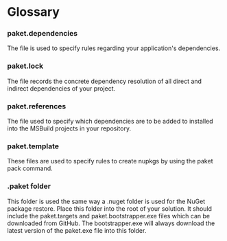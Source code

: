# Glossary

### paket.dependencies

The file is used to specify rules regarding your application's dependencies.

### paket.lock

The file records the concrete dependency resolution of all direct and indirect dependencies of your project.

### paket.references

The file used to specify which dependencies are to be added to installed into the MSBuild projects in your repository.

### paket.template

These files are used to specify rules to create nupkgs by using the paket pack command.

### .paket folder

This folder is used the same way a .nuget folder is used for the NuGet package restore. Place this folder into the root of your solution. It should include the paket.targets and paket.bootstrapper.exe files which can be downloaded from GitHub. The bootstrapper.exe will always download the latest version of the paket.exe file into this folder.